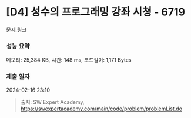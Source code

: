 # [D4] 성수의 프로그래밍 강좌 시청 - 6719 

[문제 링크](https://swexpertacademy.com/main/code/problem/problemDetail.do?contestProbId=AWd7sgDatsMDFAUh) 

### 성능 요약

메모리: 25,384 KB, 시간: 148 ms, 코드길이: 1,171 Bytes

### 제출 일자

2024-02-16 23:10



> 출처: SW Expert Academy, https://swexpertacademy.com/main/code/problem/problemList.do